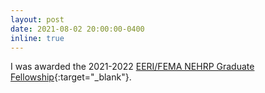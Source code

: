 ```yaml
---
layout: post
date: 2021-08-02 20:00:00-0400
inline: true
---
```


I was awarded the 2021-2022 [EERI/FEMA NEHRP Graduate Fellowship](https://eeri.org/about-eeri/honors-awards/graduate-fellowships){:target="_blank"}.
